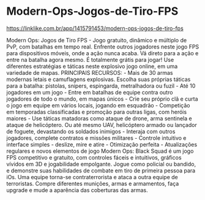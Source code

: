 # Modern-Ops-Jogos-de-Tiro-FPS

https://linklike.com.br/app/1415791453/modern-ops-jogos-de-tiro-fps

Modern Ops: Jogos de Tiro FPS - Jogo gratuito, dinâmico e múltiplo de PvP, com batalhas em tempo real. Enfrente outros jogadores neste jogo FPS para dispositivos móveis, onde a ação nunca acaba. Vá direto para a ação e entre na batalha agora mesmo. É totalmente grátis para jogar! Use diferentes estratégias e táticas neste explosivo jogo online, em uma variedade de mapas. PRINCIPAIS RECURSOS: - Mais de 30 armas modernas letais e camuflagens explosivas. Escolha suas próprias táticas para a batalha: pistolas, snipers, espingarda, metralhadora ou fuzil - Até 10 jogadores em um jogo - Entre em batalhas de equipe contra outro jogadores de todo o mundo, em mapas únicos - Crie seu próprio clã e curta o jogo em equipe em vários locais, jogando em esquadrão - Competição em temporadas classificadas e promoção para outras ligas, com heróis maiores - Use táticas matadoras como ataque de drone, arma sentinela e ataque de helicóptero. Ou até mesmo UAV, helicóptero armado ou lançador de foguete, devastando os soldados inimigos - Interaja com outros jogadores, complete contratos e missões militares - Controle intuitivo e interface simples - deslize, mire e atire - Otimização perfeita - Atualizações regulares e novos elementos de jogo Modern Ops: Black Squad é um jogo FPS competitivo e gratuito, com controles fáceis e intuitivos, gráficos vívidos em 3D e jogabilidade empolgante. Jogue como policial ou bandido, e demonstre suas habilidades de combate em tiro de primeira pessoa para iOs. Uma equipe torna-se contraterrorista e ataca a outra equipe de terroristas. Compre diferentes munições, armas e armamentos, faça upgrade e mude a aparência das coberturas das armas.
 
